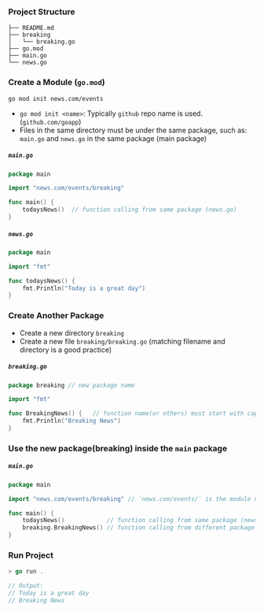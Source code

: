 ### Project Structure
```
├── README.md
├── breaking
│   └── breaking.go
├── go.mod
├── main.go
└── news.go

```

### Create a Module (`go.mod`)
```
go mod init news.com/events
```
- `go mod init <name>`: Typically `github` repo name is used. (`github.com/goapp`)
- Files in the same directory must be under the same package, such as: `main.go` and `news.go` in the same package (main package)

##### `main.go`
```go
package main

import "news.com/events/breaking"

func main() {
	todaysNews()  // function calling from same package (news.go)
}
```
##### `news.go`
```go
package main

import "fmt"

func todaysNews() {
	fmt.Println("Today is a great day")
}

```

### Create Another Package
- Create a new directory `breaking` 
- Create a new file `breaking/breaking.go` (matching filename and directory is a good practice)

##### `breaking.go`
```go
package breaking // new package name

import "fmt"

func BreakingNews() {   // function name(or others) must start with capital to export that in another package
	fmt.Println("Breaking News")
}
```

### Use the new package(breaking) inside the `main` package
##### `main.go`
```go
package main

import "news.com/events/breaking" // `news.com/events/` is the module name. Its a virtual path, created while we initilized `go mod init` command.

func main() {
	todaysNews()            // function calling from same package (news.go)
	breaking.BreakingNews() // function calling from different package (breaking)
}
```

### Run Project
```go
> go run .

// Output:
// Today is a great day
// Breaking News
```